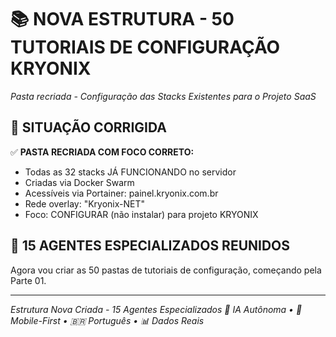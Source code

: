 # 📚 NOVA ESTRUTURA - 50 TUTORIAIS DE CONFIGURAÇÃO KRYONIX
*Pasta recriada - Configuração das Stacks Existentes para o Projeto SaaS*

## 🎯 **SITUAÇÃO CORRIGIDA**

✅ **PASTA RECRIADA COM FOCO CORRETO:**
- Todas as 32 stacks JÁ FUNCIONANDO no servidor
- Criadas via Docker Swarm
- Acessíveis via Portainer: painel.kryonix.com.br  
- Rede overlay: "Kryonix-NET"
- Foco: CONFIGURAR (não instalar) para projeto KRYONIX

## 🧠 **15 AGENTES ESPECIALIZADOS REUNIDOS**

Agora vou criar as 50 pastas de tutoriais de configuração, começando pela Parte 01.

---

*Estrutura Nova Criada - 15 Agentes Especializados*
*🤖 IA Autônoma • 📱 Mobile-First • 🇧🇷 Português • 📊 Dados Reais*
